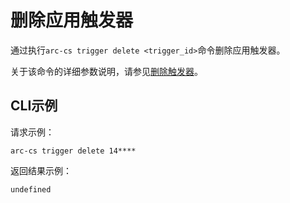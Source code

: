 # 删除应用触发器

通过执行`arc-cs trigger delete <trigger_id>`命令删除应用触发器。

关于该命令的详细参数说明，请参见[删除触发器](/cn.zh-CN/API参考/应用/删除触发器.md)。

## CLI示例

请求示例：

```
arc-cs trigger delete 14****
```

返回结果示例：

```
undefined
```

